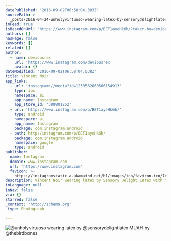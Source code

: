 ```yaml
---
datePublished: '2016-09-02T06:58:04.383Z'
sourcePath: >-
  _posts/2016-04-24-unholyvirtuoso-wearing-latex-by-sensorydelightlatex-muah-b.md
inFeed: true
isBasedOnUrl: 'https://www.instagram.com/p/BET1ayeHk6h/?taken-by=deviousrex&hl=en'
authors: []
hasPage: false
keywords: []
related: []
author:
  - name: deviousrex
    url: 'https://www.instagram.com/deviousrex'
    avatar: {}
dateModified: '2016-09-02T06:58:04.038Z'
title: Vincent Noir
app_links:
  - url: 'instagram://media?id=1230562060566154913'
    type: ios
    namespace: ai
    app_name: Instagram
    app_store_id: '389801252'
  - url: 'https://www.instagram.com/p/BET1ayeHk6h/'
    type: android
    namespace: ai
    app_name: Instagram
    package: com.instagram.android
  - path: https/instagram.com/p/BET1ayeHk6h/
    package: com.instagram.android
    namespace: google
    type: android
publisher:
  name: Instagram
  domain: www.instagram.com
  url: 'https://www.instagram.com'
  favicon: >-
    https://instagramstatic-a.akamaihd.net/h1/images/ico/favicon.ico/7cdab0872b15.ico
description: Vincent Noir wearing latex by Sensory Delight Latex with MUAH by Gina Campbell
inLanguage: null
inNav: false
via: {}
starred: false
_context: 'http://schema.org'
_type: Photograph

---
```

![@unholyvirtuoso wearing latex by @sensorydelightlatex MUAH by @thebirdbones](https://s3-us-west-2.amazonaws.com/the-grid-img/p/cec73118f1319213b070a8ba03adf45c4d754365.jpg)